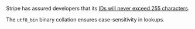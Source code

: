 Stripe has assured developers that its [IDs will never exceed 255 characters](https://stripe.com/docs/upgrades).

The `utf8_bin` binary collation ensures case-sensitivity in lookups.
